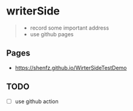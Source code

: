 # writerSide 
> - record some important address 
> - use github pages 

## Pages
* https://shenfz.github.io/WirterSideTestDemo

## TODO
* [ ] use github action 